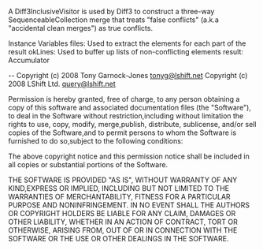 A Diff3InclusiveVisitor is used by Diff3 to construct a three-way SequenceableCollection merge that treats "false conflicts" (a.k.a "accidental clean merges") as true conflicts.

Instance Variables
	files:		Used to extract the elements for each part of the result
	okLines:		Used to buffer up lists of non-conflicting elements
	result:		Accumulator

-- 
Copyright (c) 2008 Tony Garnock-Jones <tonyg@lshift.net>
Copyright (c) 2008 LShift Ltd. <query@lshift.net>

Permission is hereby granted, free of charge, to any person obtaining a copy of this software and associated documentation files (the "Software"), to deal in the Software without restriction,including without limitation the rights to use, copy, modify, merge,publish, distribute, sublicense, and/or sell copies of the Software,and to permit persons to whom the Software is furnished to do so,subject to the following conditions:

The above copyright notice and this permission notice shall be included in all copies or substantial portions of the Software.

THE SOFTWARE IS PROVIDED "AS IS", WITHOUT WARRANTY OF ANY KIND,EXPRESS OR IMPLIED, INCLUDING BUT NOT LIMITED TO THE WARRANTIES OF MERCHANTABILITY, FITNESS FOR A PARTICULAR PURPOSE AND NONINFRINGEMENT. IN NO EVENT SHALL THE AUTHORS OR COPYRIGHT HOLDERS BE LIABLE FOR ANY CLAIM, DAMAGES OR OTHER LIABILITY, WHETHER IN AN ACTION OF CONTRACT, TORT OR OTHERWISE, ARISING FROM, OUT OF OR IN CONNECTION WITH THE SOFTWARE OR THE USE OR OTHER DEALINGS IN THE SOFTWARE.
